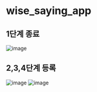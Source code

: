 # wise_saying_app

## 1단계 종료

![image](https://github.com/OhJeMIN/wise_saying_app/assets/61536578/fcfb8625-7a57-46b9-b797-c6491531859f)

## 2,3,4단계 등록

![image](https://github.com/OhJeMIN/wise_saying_app/assets/61536578/0718d654-0700-4a5b-8e5d-eab8195a0e7c)
![image](https://github.com/OhJeMIN/wise_saying_app/assets/61536578/d57ca2f2-d539-4242-b6b0-d662ef3f14d7)
